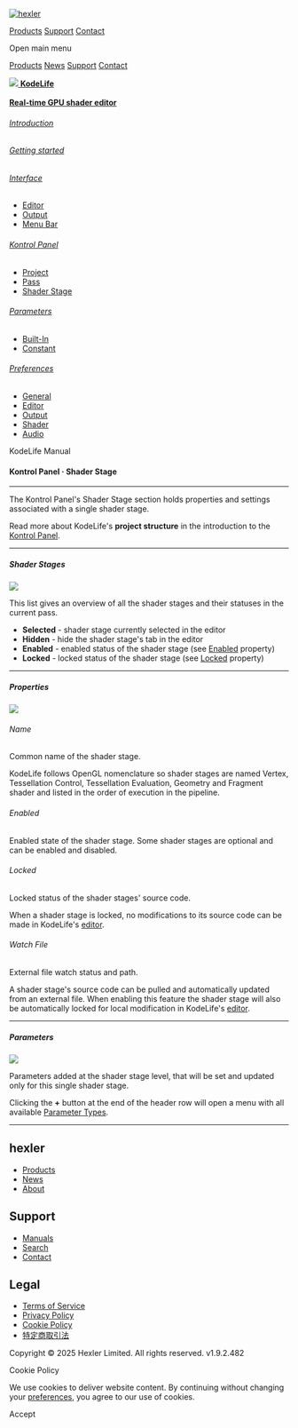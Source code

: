 [![hexler](img/hexler_logo-white.svg)](https://hexler.net/)

[Products](https://hexler.net/products) [Support](https://hexler.net/support) [Contact](https://hexler.net/contact)

Open main menu

[Products](https://hexler.net/products) [News](https://hexler.net/news) [Support](https://hexler.net/support) [Contact](https://hexler.net/contact)

[![](img/KodeLife-icon.png) **KodeLife**  
\
**Real-time GPU shader editor**](https://hexler.net/kodelife)

###### [Introduction](internal-display.md)

###### [Getting started](getting-started.md)

###### [Interface](interface.md)

- [Editor](interface-editor.md)
- [Output](interface-output.md)
- [Menu Bar](interface-menubar.md)

###### [Kontrol Panel](kontrolpanel.md)

- [Project](kontrolpanel-project.md)
- [Pass](kontrolpanel-pass.md)
- [Shader Stage](kontrolpanel-shaderstage.md)

###### [Parameters](parameters.md)

- [Built-In](parameters-built-in.md)
- [Constant](parameters-constant.md)

###### [Preferences](preferences-general.md)

- [General](preferences-general.md)
- [Editor](preferences-editor.md)
- [Output](preferences-output.md)
- [Shader](preferences-shader.md)
- [Audio](preferences-audio.md)

KodeLife Manual

#### Kontrol Panel · Shader Stage

* * *

The Kontrol Panel's Shader Stage section holds properties and settings associated with a single shader stage.

Read more about KodeLife's **project structure** in the introduction to the [Kontrol Panel](kontrolpanel.md#project-structure).

* * *

##### Shader Stages

![](img/kodelife-interface-kontrolpanel-shaderstage-shaderstages.png)

This list gives an overview of all the shader stages and their statuses in the current pass.

- **Selected** - shader stage currently selected in the editor
- **Hidden** - hide the shader stage's tab in the editor
- **Enabled** - enabled status of the shader stage (see [Enabled](kontrolpanel-shaderstage.md#enabled) property)
- **Locked** - locked status of the shader stage (see [Locked](kontrolpanel-shaderstage.md#locked) property)

* * *

##### Properties

![](img/kodelife-interface-kontrolpanel-shaderstage-properties.png)

###### Name

Common name of the shader stage.

KodeLife follows OpenGL nomenclature so shader stages are named Vertex, Tessellation Control, Tessellation Evaluation, Geometry and Fragment shader and listed in the order of execution in the pipeline.

###### Enabled

Enabled state of the shader stage. Some shader stages are optional and can be enabled and disabled.

###### Locked

Locked status of the shader stages' source code.

When a shader stage is locked, no modifications to its source code can be made in KodeLife's [editor](interface-editor.md).

###### Watch File

External file watch status and path.

A shader stage's source code can be pulled and automatically updated from an external file. When enabling this feature the shader stage will also be automatically locked for local modification in KodeLife's [editor](interface-editor.md).

* * *

##### Parameters

![](img/kodelife-interface-kontrolpanel-parameters.png)

Parameters added at the shader stage level, that will be set and updated only for this single shader stage.

Clicking the **+** button at the end of the header row will open a menu with all available [Parameter Types](parameters.md).

* * *

## hexler

- [Products](https://hexler.net/products)
- [News](https://hexler.net/news)
- [About](https://hexler.net/about)

## Support

- [Manuals](https://hexler.net/support/manuals)
- [Search](https://hexler.net/search)
- [Contact](https://hexler.net/contact)

## Legal

- [Terms of Service](https://hexler.net/terms-of-service)
- [Privacy Policy](https://hexler.net/privacy-policy)
- [Cookie Policy](https://hexler.net/cookie-policy)
- [特定商取引法](https://hexler.net/commercial-law)

Copyright © 2025 Hexler Limited. All rights reserved. v1.9.2.482

[](https://www.facebook.com/hexler)[](https://www.instagram.com/hexler.heavy.industries)[](https://www.threads.net/@hexler.heavy.industries)[](https://twitter.com/hexler_net)[](https://vimeo.com/hexler)[](https://www.tiktok.com/@hexler.net)[](https://mastodon.social/@hexler)[](https://bsky.app/profile/hexler.bsky.social)

Cookie Policy

We use cookies to deliver website content. By continuing without changing your [preferences](https://hexler.net/cookie-policy), you agree to our use of cookies.

Accept